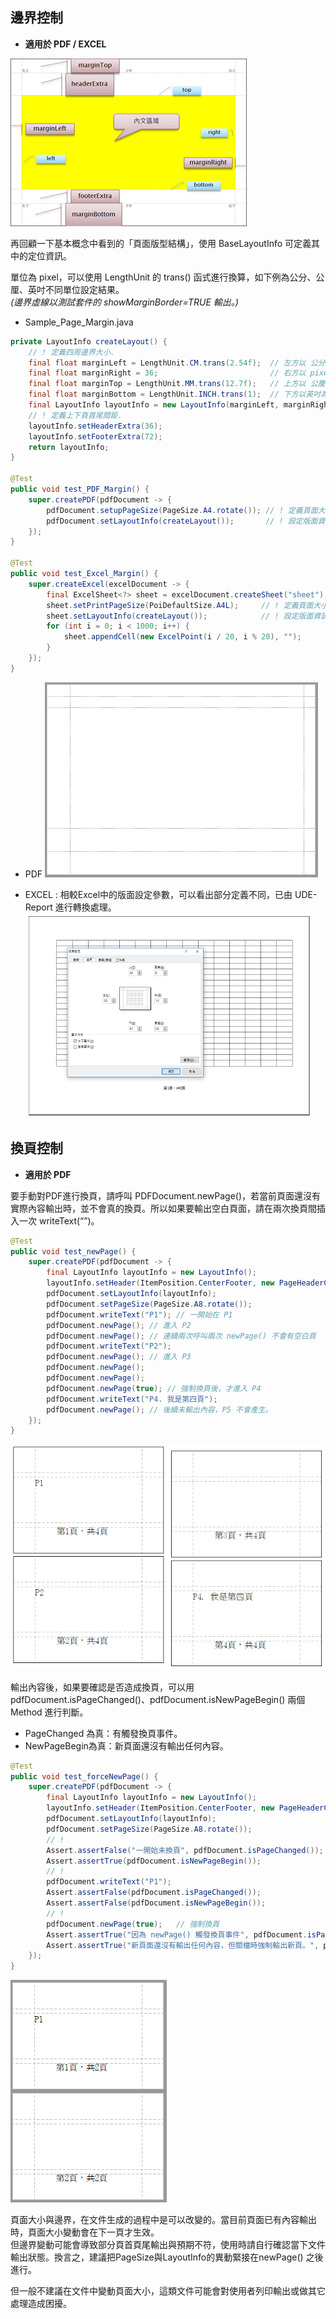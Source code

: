 ## 邊界控制

* **適用於 PDF / EXCEL**

![UDE-PDF](/assets/ch01-layout-pdf.png)

再回顧一下基本概念中看到的「頁面版型結構」，使用 BaseLayoutInfo 可定義其中的定位資訊。

單位為 pixel，可以使用 LengthUnit 的 trans\(\) 函式進行換算，如下例為公分、公厘、英吋不同單位設定結果。  
_\(邊界虛線以測試套件的 showMarginBorder=TRUE 輸出。\)_



* Sample\_Page\_Margin.java

```java
private LayoutInfo createLayout() {
    // ! 定義四周邊界大小.
    final float marginLeft = LengthUnit.CM.trans(2.54f);  // 左方以 公分為單位，合 1英吋/72pixel
    final float marginRight = 36;                         // 右方以 pixel 為單位，合 0.5英吋
    final float marginTop = LengthUnit.MM.trans(12.7f);   // 上方以 公厘為單位，合 0.5英吋/36pixel
    final float marginBottom = LengthUnit.INCH.trans(1);  // 下方以英吋為單位， 1英吋
    final LayoutInfo layoutInfo = new LayoutInfo(marginLeft, marginRight, marginTop, marginBottom);
    // ! 定義上下頁首尾間距.
    layoutInfo.setHeaderExtra(36);
    layoutInfo.setFooterExtra(72);
    return layoutInfo;
}

@Test
public void test_PDF_Margin() {
    super.createPDF(pdfDocument -> {
        pdfDocument.setupPageSize(PageSize.A4.rotate()); // ! 定義頁面大小
        pdfDocument.setLayoutInfo(createLayout());       // ! 設定版面資訊
    });
}

@Test
public void test_Excel_Margin() {
    super.createExcel(excelDocument -> {
        final ExcelSheet<?> sheet = excelDocument.createSheet("sheet");
        sheet.setPrintPageSize(PoiDefaultSize.A4L);     // ! 定義頁面大小.
        sheet.setLayoutInfo(createLayout());            // ! 設定版面資訊
        for (int i = 0; i < 1000; i++) {
            sheet.appendCell(new ExcelPoint(i / 20, i % 20), "");
        }
    });
}
```

  * PDF
![](/assets/ch02/pages_margin-small.png)

  * EXCEL : 相較Excel中的版面設定參數，可以看出部分定義不同，已由 UDE-Report 進行轉換處理。
![](/assets/ch02/pages_margin-excel.png)






## 換頁控制

* **適用於 PDF**

要手動對PDF進行換頁，請呼叫 PDFDocument.newPage\(\)，若當前頁面還沒有實際內容輸出時，並不會真的換頁。所以如果要輸出空白頁面，請在兩次換頁間插入一次 writeText\(“”\)。

```java
@Test
public void test_newPage() {
    super.createPDF(pdfDocument -> {
        final LayoutInfo layoutInfo = new LayoutInfo();
        layoutInfo.setHeader(ItemPosition.CenterFooter, new PageHeaderCH(12));
        pdfDocument.setLayoutInfo(layoutInfo);
        pdfDocument.setPageSize(PageSize.A8.rotate());        
        pdfDocument.writeText("P1"); // 一開始在 P1
        pdfDocument.newPage(); // 進入 P2
        pdfDocument.newPage(); // 連續兩次呼叫兩次 newPage() 不會有空白頁
        pdfDocument.writeText("P2");
        pdfDocument.newPage(); // 進入 P3
        pdfDocument.newPage();
        pdfDocument.newPage();
        pdfDocument.newPage(true); // 強制換頁後，才進入 P4
        pdfDocument.writeText("P4. 我是第四頁");
        pdfDocument.newPage(); // 後續未輸出內容，P5 不會產生。
    });
}
```

![](/assets/ch02/sample_pages.png)

輸出內容後，如果要確認是否造成換頁，可以用pdfDocument.isPageChanged\(\)、pdfDocument.isNewPageBegin\(\) 兩個Method 進行判斷。

* PageChanged 為真：有觸發換頁事件。
* NewPageBegin為真：新頁面還沒有輸出任何內容。

```java
@Test
public void test_forceNewPage() {
    super.createPDF(pdfDocument -> {
        final LayoutInfo layoutInfo = new LayoutInfo();
        layoutInfo.setHeader(ItemPosition.CenterFooter, new PageHeaderCH(12));
        pdfDocument.setLayoutInfo(layoutInfo);
        pdfDocument.setPageSize(PageSize.A8.rotate());
        // !
        Assert.assertFalse("一開始未換頁", pdfDocument.isPageChanged());
        Assert.assertTrue(pdfDocument.isNewPageBegin());
        // !
        pdfDocument.writeText("P1");
        Assert.assertFalse(pdfDocument.isPageChanged());
        Assert.assertFalse(pdfDocument.isNewPageBegin());
        // !
        pdfDocument.newPage(true);   // 強制換頁
        Assert.assertTrue("因為 newPage() 觸發換頁事件", pdfDocument.isPageChanged());
        Assert.assertTrue("新頁面還沒有輸出任何內容，但關檔時強制輸出新頁。", pdfDocument.isNewPageBegin());
    });
}
```

![](/assets/ch02/sample_forceNewPages.png)

頁面大小與邊界，在文件生成的過程中是可以改變的。當目前頁面已有內容輸出時，頁面大小變動會在下一頁才生效。  
但邊界變動可能會導致部分頁首頁尾輸出與預期不符，使用時請自行確認當下文件輸出狀態。換言之，建議把PageSize與LayoutInfo的異動緊接在newPage\(\) 之後進行。

但一般不建議在文件中變動頁面大小，這類文件可能會對使用者列印輸出或做其它處理造成困擾。

